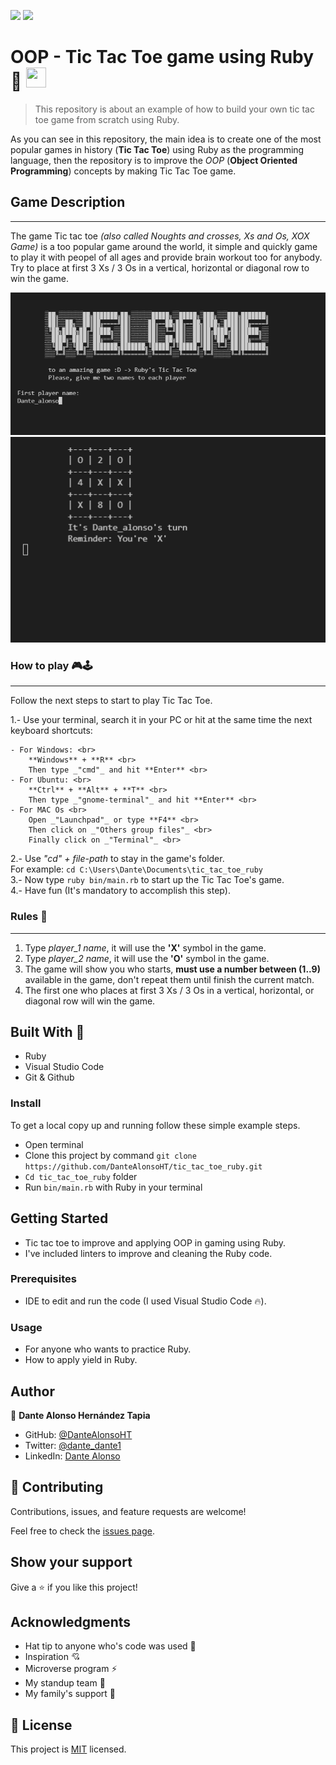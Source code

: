 ![](https://img.shields.io/badge/Microverse-blueviolet) ![](<https://img.shields.io/badge/-Ruby-rgb(199%2C%2032%2C%2039)?style=plastic&logo=ruby>)

# OOP - Tic Tac Toe game using Ruby 🙉  <img src="https://image.flaticon.com/icons/png/512/919/919842.png" height="32" width="32">

> This repository is about an example of how to build your own tic tac toe game from scratch using Ruby.

As you can see in this repository, the main idea is to create one of the most popular games in history (**Tic Tac Toe**) using Ruby as the programming language, then the repository is to improve the *OOP* (**Object Oriented Programming**) concepts by making Tic Tac Toe game.

## Game Description

***

The game Tic tac toe _(also called Noughts and crosses, Xs and Os, XOX Game)_ is a too popular game around the world, it simple and quickly game to play it with peopel of all ages and provide brain workout too for anybody. Try to place at first 3 Xs / 3 Os in a vertical, horizontal or diagonal row to win the game.

<center>
<img src="img/tic_tac_toe_capture_1.PNG" alt="tic_tac_toe_img1">
</center>
<center>
<img src="img/tic_tac_toe_capture_2.PNG" alt="tic_tac_toe_img2">
</center>

### How to play 🎮🕹

---

Follow the next steps to start to play Tic Tac Toe.

1.- Use your terminal, search it in your PC or hit at the same time the next keyboard shortcuts: 

    - For Windows: <br>
        **Windows** + **R** <br>
        Then type _"cmd"_ and hit **Enter** <br>
    - For Ubuntu: <br>
        **Ctrl** + **Alt** + **T** <br>
        Then type _"gnome-terminal"_ and hit **Enter** <br>
    - For MAC Os <br>
        Open _"Launchpad"_ or type **F4** <br>
        Then click on _"Others group files"_ <br>
        Finally click on _"Terminal"_ <br>

2.- Use _"cd" + file-path_ to stay in the game's folder. <br>
    For example: `cd C:\Users\Dante\Documents\tic_tac_toe_ruby` <br>
3.- Now type `ruby bin/main.rb` to start up the Tic Tac Toe's game. <br>
4.- Have fun (It's mandatory to accomplish this step).

### Rules 📜

---

1. Type _player_1 name_, it will use the **'X'** symbol in the game.
2. Type _player_2 name_, it will use the **'O'** symbol in the game.
3. The game will show you who starts, **must use a number between (1..9)** available in the game, don't repeat them until finish the current match.
4. The first one who places at first 3 Xs / 3 Os in a vertical, horizontal, or diagonal row will win the game.

## Built With 🔨

- Ruby
- Visual Studio Code
- Git & Github

### Install

To get a local copy up and running follow these simple example steps.
- Open terminal
- Clone this project by command `git clone https://github.com/DanteAlonsoHT/tic_tac_toe_ruby.git`
- `Cd tic_tac_toe_ruby` folder
- Run `bin/main.rb` with Ruby in your terminal

## Getting Started 

- Tic tac toe to improve and applying OOP in gaming using Ruby.
- I've included linters to improve and cleaning the Ruby code.

### Prerequisites

- IDE to edit and run the code (I used Visual Studio Code 🔥).

### Usage

- For anyone who wants to practice Ruby.
- How to apply yield in Ruby.

## Author

👤 **Dante Alonso Hernández Tapia**

- GitHub: [@DanteAlonsoHT](https://github.com/DanteAlonsoHT)
- Twitter: [@dante_dante1](https://twitter.com/dante_dante1)
- LinkedIn: [Dante Alonso](https://www.linkedin.com/in/dante-hernandez99/)

## 🤝 Contributing

Contributions, issues, and feature requests are welcome!

Feel free to check the [issues page](https://github.com/DanteAlonsoHT/tic_tac_toe_ruby/issues).

## Show your support

Give a ⭐️ if you like this project!


## Acknowledgments

- Hat tip to anyone who's code was used 🔰
- Inspiration 💘
- Microverse program ⚡
- My standup team 🏹
- My family's support 🙌

## 📝 License

This project is [MIT](./LICENSE) licensed.